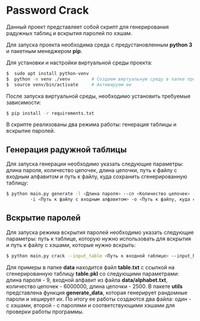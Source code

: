 # Password Crack

Данный проект представляет собой скрипт для генерирования радужных таблиц и вскрытия паролей по хэшам.

Для запуска проекта необходима среда с предустановленным **python 3** и пакетным менеджером **pip**.

Для установки и настройки виртуальной среды проекта: 

```sh
$  sudo apt install python-venv    
$  python -m venv ./venv        # Создаем виртуальную среду в папке проекта
$  source venv/bin/activate     # Активируем ее
```

После запуска виртуальной среды, необходимо установить требуемые зависимости:

```sh
$ pip install -r requirements.txt
```

В скрипте реализованы два режима работы: генерация таблицы и вскрытие паролей.

## Генерация радужной таблицы

Для запуска генерации необходимо указать следующие параметры: длина пароля, количество цепочек, длина цепочки, 
путь к файлу с входным алфавитом и путь к файлу, куда сохранить сгенерированную таблицу:

```sh
$ python main.py generate -l <Длина пароля> --cn <Количество цепочек> --cl <Длина цепочки> 
         -i <Путь к файлу с входным алфавитом> -o <Путь к файлу, куда сохранить сгенерированную таблицу>
```

## Вскрытие паролей 

Для запуска режима вскрытия паролей необходимо указать следующие параметры: путь к таблице, которую нужно использовать для вскрытия 
и путь к файлу с хэшами, которые нужно вскрыть:

```sh
$ python main.py crack --input_table <Путь к входной таблице> --input_hashes <Путь к файлу с хэшами>
```

Для примеры в папке **data** находится файл **table.txt** с ссылкой на сгенерированную таблицу **table.pkl** со следующими параметрами: 
длина пароля - 9, входной алфавит из файла **data/alphabet.txt**, количество цепочек - 6000000, длина цепочки - 2500. 
В пакете **utils** представлена функция **generate_data**, которая генерирует рандомные пароли и хеширует их. По итогу ее работы 
создаются два файла: один - с хэшами, второй - с паролями и соответствующими хэшами для проверки работы программы.
